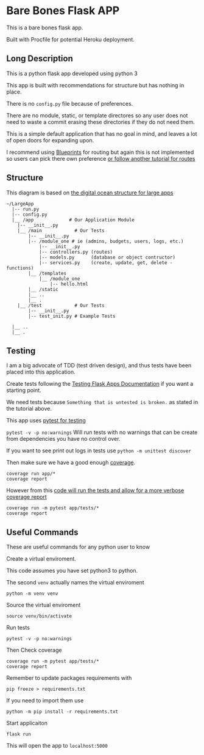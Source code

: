 # Bare Bones Flask APP

This is a bare bones flask app. 

Built with Procfile for potential Heroku deployment.

## Long Description

This is a python flask app developed using python 3

This app is built with recommendations for structure but has nothing in place.

There is no `config.py` file because of preferences.

There are no module, static, or template directores so any user does not need to
waste a commit erasing these directories if they do not need them.

This is a simple default application that has no goal in mind, 
and leaves a lot of open doors for expanding upon.

I recommend using [Blueprints](http://exploreflask.com/en/latest/blueprints.html) for routing
but again this is not implemented so users can pick there own preference [or follow another tutorial for routes](http://flask.pocoo.org/docs/1.0/quickstart/)

## Structure

This diagram is based on [the digital ocean structure for large apps](https://www.digitalocean.com/community/tutorials/how-to-structure-large-flask-applications)

```
~/LargeApp
  |-- run.py
  |-- config.py
  |__ /app             # Our Application Module
    |-- __init__.py
    |__ /main            # Our Tests
        |-- __init__.py
        |-- /module_one # ie (admins, budgets, users, logs, etc.)
            |-- __init__.py
            |-- controllers.py (routes)
            |-- models.py      (database or object contructor)          
            |-- services.py    (create, update, get, delete - functions)           
        |__ /templates
            |__ /module_one
                |-- hello.html
        |__ /static
        |__ ..
        |__ .
    |__ /test            # Our Tests
        |-- __init__.py
        |-- test_init.py # Example Tests

  |__ ..
  |__ .
```

## Testing

I am a big advocate of TDD (test driven design), and thus tests have been placed into this
application.

Create tests following the [Testing Flask Apps Documentation](http://flask.pocoo.org/docs/1.0/testing/)
if you want a starting point.

We need tests because `Something that is untested is broken.` as stated in the tutorial above.

This app uses [pytest for testing](https://docs.pytest.org/en/latest/)

`pytest -v -p no:warnings` Will run tests with no warnings that can be create from dependencies
you have no control over.

If you want to see print out logs in tests use `python -m unittest discover`

Then make sure we have a good enough [coverage](http://flask.pocoo.org/docs/1.0/tutorial/tests/).

```
coverage run app/*
coverage report
```

However from this [code will run the tests and allow for a more verbose coverage report](https://stackoverflow.com/questions/52568003/python-coverage-not-covering-function-contents-just-definition)

```
coverage run -m pytest app/tests/*
coverage report
```

## Useful Commands

These are useful commands for any python user to know

Create a virtual enviroment.

This code assumes you have set python3 to python.

The second `venv` actually names the virtual enviroment

`python -m venv venv`

Source the virtual enviroment

`source venv/bin/activate`

Run tests

`pytest -v -p no:warnings`

Then Check coverage

```
coverage run -m pytest app/tests/*
coverage report
```

Remember to update packages requirements with

`pip freeze > requirements.txt`

If you need to import them use

`python -m pip install -r requirements.txt`

Start applicaiton

`flask run`

This will open the app to `localhost:5000`
